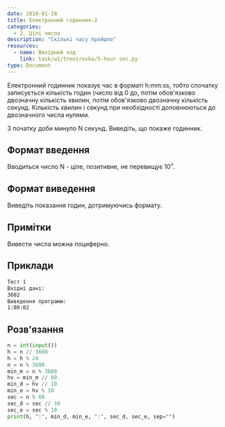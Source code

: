 ```yaml
---
date: 2018-01-18
title: Електронний годинник-2
categories:
  - 2. Цілі числа
description: "Скількі часу пройшло"
resources:
  - name: Вихідний код
    link: task/w1/trenirovka/5-hour sec.py
type: Document
---
```


Електронний годинник показує час в форматі h:mm:ss, тобто спочатку записується кількість годин (число від 0 до, потім обов'язково двозначну кількість хвилин, потім обов'язково двозначну кількість секунд. Кількість хвилин і секунд при необхідності доповнюються до двозначного числа нулями.

З початку доби минуло N секунд. Виведіть, що покажe годинник.

## Формат введення

Вводиться число N - ціле, позитивне, не перевищує 10⁷.

## Формат виведення

Виведіть показання годин, дотримуючись формату.

## Примітки

Вивести числа можна поциферно.

## Приклади

```bash
Тест 1
Вхідні дані:
3602
Виведення програми:
1:00:02
```

## Розв'язання

```python
n = int(input())
h = n // 3600
h = h % 24
n = n % 3600
min_m = n % 3600
hv = min_m // 60
min_d = hv // 10
min_e = hv % 10
sec = n % 60
sec_d = sec // 10
sec_e = sec % 10
print(h, ":", min_d, min_e, ":", sec_d, sec_e, sep="")
```